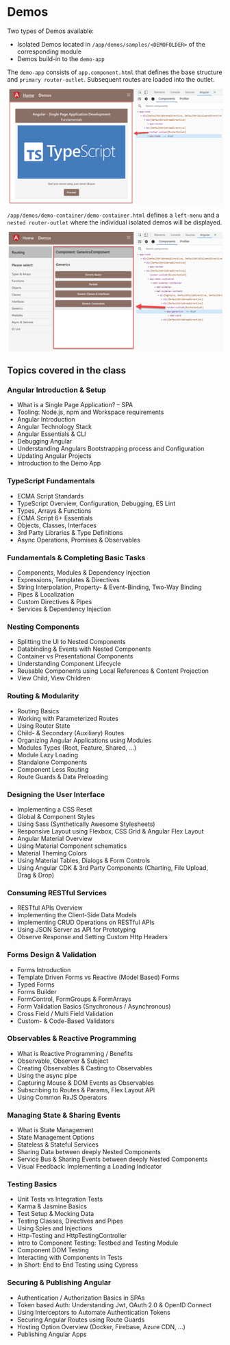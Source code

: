 # Demos

Two types of Demos available:

- Isolated Demos located in `/app/demos/samples/<DEMOFOLDER>` of the corresponding module
- Demos build-in to the `demo-app`

The `demo-app` consists of `app.component.html` that defines the base structure and `primary router-outlet`. Subsequent routes are loaded into the outlet.

![app.component](_images/app.component.html.png)

`/app/demos/demo-container/demo-container.html` defines a `left-menu` and a `nested router-outlet` where the individual isolated demos will be displayed.

![demo-container.component](_images/demo-container.png)

## Topics covered in the class

### Angular Introduction & Setup

- What is a Single Page Application? – SPA
- Tooling: Node.js, npm and Workspace requirements
- Angular Introduction
- Angular Technology Stack
- Angular Essentials & CLI
- Debugging Angular
- Understanding Angulars Bootstrapping process and Configuration
- Updating Angular Projects
- Introduction to the Demo App

### TypeScript Fundamentals

- ECMA Script Standards
- TypeScript Overview, Configuration, Debugging, ES Lint
- Types, Arrays & Functions
- ECMA Script 6+ Essentials
- Objects, Classes, Interfaces
- 3rd Party Libraries & Type Definitions
- Async Operations, Promises & Observables

### Fundamentals & Completing Basic Tasks

- Components, Modules & Dependency Injection
- Expressions, Templates & Directives
- String Interpolation, Property- & Event-Binding, Two-Way Binding
- Pipes & Localization
- Custom Directives & Pipes
- Services & Dependency Injection

### Nesting Components

- Splitting the UI to Nested Components
- Databinding & Events with Nested Components
- Container vs Presentational Components
- Understanding Component Lifecycle
- Reusable Components using Local References & Content Projection
- View Child, View Children

### Routing & Modularity

- Routing Basics
- Working with Parameterized Routes
- Using Router State
- Child- & Secondary (Auxiliary) Routes
- Organizing Angular Applications using Modules
- Modules Types (Root, Feature, Shared, ...)
- Module Lazy Loading
- Standalone Components
- Component Less Routing
- Route Guards & Data Preloading

### Designing the User Interface

- Implementing a CSS Reset
- Global & Component Styles
- Using Sass (Synthetically Awesome Stylesheets)
- Responsive Layout using Flexbox, CSS Grid & Angular Flex Layout
- Angular Material Overview
- Using Material Component schematics
- Material Theming Colors
- Using Material Tables, Dialogs & Form Controls
- Using Angular CDK & 3rd Party Components (Charting, File Upload, Drag & Drop)

### Consuming RESTful Services

- RESTful APIs Overview
- Implementing the Client-Side Data Models
- Implementing CRUD Operations on RESTful APIs
- Using JSON Server as API for Prototyping
- Observe Response and Setting Custom Http Headers

### Forms Design & Validation

- Forms Introduction
- Template Driven Forms vs Reactive (Model Based) Forms
- Typed Forms
- Forms Builder
- FormControl, FormGroups & FormArrays
- Form Validation Basics (Snychronous / Asynchronous)
- Cross Field / Multi Field Validation
- Custom- & Code-Based Validators

### Observables & Reactive Programming

- What is Reactive Programming / Benefits
- Observable, Observer & Subject
- Creating Observables & Casting to Observables
- Using the async pipe
- Capturing Mouse & DOM Events as Observables
- Subscribing to Routes & Params, Flex Layout API
- Using Common RxJS Operators

### Managing State & Sharing Events

- What is State Management
- State Management Options
- Stateless & Stateful Services
- Sharing Data between deeply Nested Components
- Service Bus & Sharing Events between deeply Nested Components
- Visual Feedback: Implementing a Loading Indicator

### Testing Basics

- Unit Tests vs Integration Tests
- Karma & Jasmine Basics
- Test Setup & Mocking Data
- Testing Classes, Directives and Pipes
- Using Spies and Injections
- Http-Testing and HttpTestingController
- Intro to Component Testing: Testbed and Testing Module
- Component DOM Testing
- Interacting with Components in Tests
- In Short: End to End Testing using Cypress

### Securing & Publishing Angular

- Authentication / Authorization Basics in SPAs
- Token based Auth: Understanding Jwt, OAuth 2.0 & OpenID Connect
- Using Interceptors to Automate Authentication Tokens
- Securing Angular Routes using Route Guards
- Hosting Option Overview (Docker, Firebase, Azure CDN, …)
- Publishing Angular Apps